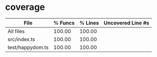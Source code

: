 # coverage

File              | % Funcs | % Lines | Uncovered Line #s
------------------|---------|---------|-------------------
All files         |  100.00 |  100.00 |
 src/index.ts     |  100.00 |  100.00 | 
 test/happydom.ts |  100.00 |  100.00 | 
